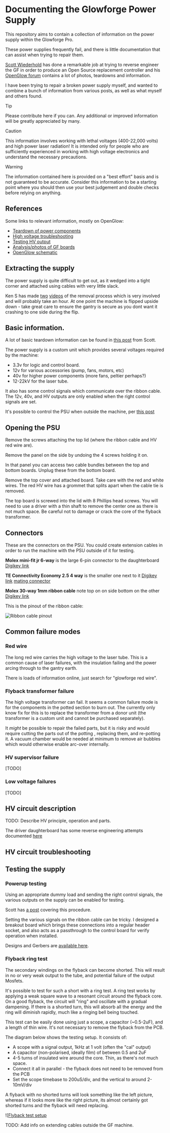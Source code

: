 # Documenting the Glowforge Power Supply

This repository aims to contain a collection of information on the
power supply within the Glowforge Pro.

These power supplies frequently fail, and there is little documentation
that can assist when trying to repair them.

[Scott Wiederhold](https://community.openglow.org/u/scottw514/summary) has
done a remarkable job at trying to reverse engineer the GF in order to
produce an Open Source replacement controller and his
[OpenGlow forum](http://community.openglow.org/) contains a lot of
photos, teardowns and information.

I have been trying to repair a broken power supply myself, and wanted
to combine a bunch of information from various posts, as well as what
myself and others found.

> [!TIP]
> Please contribute here if you can. Any additional or improved
> information will be greatly appreciated by many.

> [!CAUTION]
> This information involves working with lethal voltages (400-22,000 volts)
> and high power laser radiation!
> It is intended only for people who are sufficiently experienced in
> working with high voltage electronics and understand the necessary
> precautions.

> [!WARNING]
> The information contained here is provided on a "best effort" basis
> and is not guaranteed to be accurate. Consider this information to
> be a starting point where you should then use your best judgement
> and double checks before relying on anything.

## References

Some links to relevant information, mostly on OpenGlow:

 * [Teardown of power components](https://community.openglow.org/t/reverse-engineering-pr0n/242/2)
 * [High voltage troubleshooting](https://community.openglow.org/t/laser-not-firing/680/2)
 * [Testing HV output](https://community.openglow.org/t/gf-not-fire-working-process/847/2)
 * [Analysis/photos of GF boards](https://community.openglow.org/t/list-of-ics-on-the-control-board/988)
 * [OpenGlow schematic](https://community.openglow.org/t/openglow-prototype-2-schematics/255)

## Extracting the supply

The power supply is quite difficult to get out, as it wedged into a tight
corner and attached using cables with very little slack.

Ken S has made [two](https://www.youtube.com/watch?v=dVIbavUEy1M)
[videos](https://www.youtube.com/watch?v=0B0-IHG0M_s) of the removal
process which is very involved and will probably take an hour.
At one point the machine is flipped upside down - take great care
to ensure the gantry is secure as you dont want it crashing to
one side during the flip.

## Basic information.

A lot of basic teardown information can be found in
[this post](https://community.openglow.org/t/reverse-engineering-pr0n/242)
from Scott.

The power supply is a custom unit which provides several voltages
required by the machine:

 * 3.3v for logic and control board.
 * 12v for various accessories (pump, fans, motors, etc)
 * 40v for higher power components (more fans, peltier perhaps?)
 * 12-22kV for the laser tube.

It also has some control signals which communicate over the ribbon
cable. The 12v, 40v, and HV outputs are only enabled when the right
control signals are set.

It's possible to control the PSU when outside the machine, per
[this post](https://community.openglow.org/t/gf-not-fire-working-process/847/2)

## Opening the PSU

Remove the screws attaching the top lid (where the ribbon cable and HV red
wire are).

Remove the panel on the side by undoing the 4 screws holding it on.

In that panel you can access two cable bundles between the top and bottom
boards. Unplug these from the bottom board.

Remove the top cover and attached board. Take care with the red and white
wires. The red HV wire has a grommet that splits apart when the cable tie
is removed.

The top board is screwed into the lid with 8 Phillips head screws. You will
need to use a driver with a thin shaft to remove the center one as there
is not much space. Be careful not to damage or crack the core of the
flyback transformer.

## Connectors

These are the connectors on the PSU. You could create extension cables in order
to run the machine with the PSU outside of it for testing.

__Molex mini-fit jr 6-way__ is the large 6-pin connector to the daughterboard [Digikey link](https://www.digikey.com/en/products/detail/molex/0766500076/2115933)
  
__TE Connectivity Economy 2.5 4 way__ is the smaller one next to it [Digikey link](https://www.digikey.com/en/products/detail/te-connectivity-amp-connectors/1744417-4/4730270) [mating connector](https://www.digikey.com/en/products/detail/te-connectivity-amp-connectors/1969588-4/5021426)

__Molex 30-way 1mm ribbon cable__ note top on on side bottom on the other [Digikey link](https://www.digikey.com/en/products/detail/molex/0152670468/4427333)

This is the pinout of the ribbon cable:

![Ribbon cable pinout](images/ribbon-pinout.png)

## Common failure modes

### Red wire

The long red wire carries the high voltage to the laser tube. This
is a common cause of laser failures, with the insulation failing
and the power arcing through to the gantry earth.

There is loads of information online, just search for "glowforge red wire".

### Flyback transformer failure

The high voltage transformer can fail. It seems a common failure mode is
for the components in the potted section to burn out. The currently only
know fix for this is to replace the transformer from a donor unit (the
transformer is a custom unit and cannot be purchased separately).

It *might* be possible to repair the failed parts, but it is risky and
would require cutting the parts out of the potting , replacing them,
and re-potting it. A vacuum chamber would be needed at minimum to
remove air bubbles which would otherwise enable arc-over internally.

### HV supervisor failure

[TODO]

### Low voltage failures

[TODO]

## HV circuit description

TODO: Describe HV principle, operation and parts.

The driver daughterboard has some reverse engineering attempts
documented [here](hv-supervisor/)

## HV circuit troubleshooting

## Testing the supply

### Powerup testing

Using an appropriate dummy load and sending the right control signals,
the various outputs on the supply can be enabled for testing.

Scott has [a post](https://community.openglow.org/t/gf-not-fire-working-process/847/2)
covering this procedure.

Setting the various signals on the ribbon cable can be tricky. I designed a
breakout board which brings these connections into a regular header socket,
and also acts as a passthrough to the control board for verify operation
when installed.

Designs and Gerbers are [available here](breakout-pcb/).

### Flyback ring test

The secondary windings on the flyback can become shorted. This will result
in no or very weak output to the tube, and potential failure of the output
Mosfets.

It's possible to test for such a short with a ring test. A ring test works
by applying a weak square wave to a resonant circuit around the flyback core.
On a good flyback, the circuit will "ring" and oscillate with a gradual
dampening. If there is a shorted turn, this will absorb all the energy
and the ring will diminish rapidly, much like a ringing bell being touched.

This test can be easily done using just a scope, a capacitor (~0.5-2uF), and
a length of thin wire. It's not necessary to remove the flyback from the
PCB.

The diagram below shows the testing setup. It consists of:

 * A scope with a signal output, 1kHz at 1 volt (often the "cal" output)
 * A capacitor (non-polarised, ideally film) of between 0.5 and 2uF
 * 4-5 turns of insulated wire around the core. Thin, as there's not much space.
 * Connect it all in parallel - the flyback does not need to be removed from the PCB
 * Set the scope timebase to 200uS/div, and the vertical to around 2-10mV/div

A flyback with no shorted turns will look something like the left picture,
whereas if it looks more like the right picture, its almost certainly got
shorted turns and the flyback will need replacing.

![[Flyback test setup](images/gf-flyback.png)


TODO: Add info on extending cables outside the GF machine.

